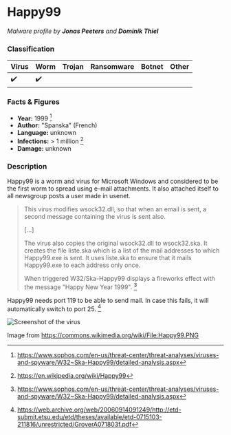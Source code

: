 # Happy99

_Malware profile by **Jonas Peeters** and **Dominik Thiel**_

### Classification

| Virus              | Worm               | Trojan | Ransomware | Botnet | Other |
| :----------------- | :----------------- | :----- | :--------- | :----- | :---- |
| :heavy_check_mark: | :heavy_check_mark: |        |            |        |       |

### Facts & Figures

* **Year:** 1999 [^1]
* **Author:** "Spanska" (French)
* **Language:** unknown
* **Infections:** > 1 million [^2]
* **Damage:** unknown

### Description

Happy99 is a worm and virus for Microsoft Windows and considered to be the first worm to spread using e-mail attachments. It also attached itself to all newsgroup posts a user made in usenet.

> This virus modifies wsock32.dll, so that when an email is sent, a second message containing the virus is sent also.
>
> [...]
>
> The virus also copies the original wsock32.dll to wsock32.ska. It creates the file liste.ska which is a list of the mail addresses to which Happy99.exe is sent. It uses liste.ska to ensure that it mails Happy99.exe to each address only once.
>
> When triggered W32/Ska-Happy99 displays a fireworks effect with the message "Happy New Year 1999". [^1]

Happy99 needs port 119 to be able to send mail. In case this fails, it will automatically switch to port 25. [^3]

![Screenshot of the virus](https://upload.wikimedia.org/wikipedia/commons/6/6e/Happy99.PNG)

Image from https://commons.wikimedia.org/wiki/File:Happy99.PNG





[^1]: https://www.sophos.com/en-us/threat-center/threat-analyses/viruses-and-spyware/W32~Ska-Happy99/detailed-analysis.aspx
[^2]: https://en.wikipedia.org/wiki/Happy99
[^3]:https://web.archive.org/web/20060914091249/http://etd-submit.etsu.edu/etd/theses/available/etd-0715103-211816/unrestricted/GroverA071803f.pdf